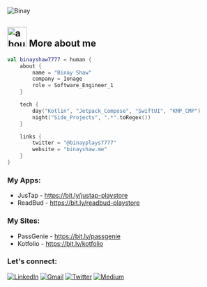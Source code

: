 ![Binay](https://github.com/binayshaw7777/binayshaw7777/assets/62587060/37dd913d-ded9-45a4-bf67-8bbba405f5dc)


## <img width="45" alt="about" src="https://raw.github.com/SebastianAigner/SebastianAigner/master/about.png"> More about me
```kotlin
val binayshaw7777 = human {
    about {
        name = "Binay Shaw"
        company = Ionage
        role = Software_Engineer_1
    }

    tech {
        day("Kotlin", "Jetpack_Compose", "SwiftUI", "KMP_CMP")
        night("Side_Projects", ".*".toRegex())
    }

    links {
        twitter = "@binayplays7777"
        website = "binayshaw.me"
    }
}
```

### My Apps:
- JusTap - https://bit.ly/justap-playstore
- ReadBud - https://bit.ly/readbud-playstore

### My Sites:
- PassGenie - https://bit.ly/passgenie
- Kotfolio - https://bit.ly/kotfolio


### Let's connect:
[![LinkedIn](https://img.shields.io/badge/LinkedIn-0077B5?style=for-the-badge&logo=linkedin&logoColor=white)](https://linkedin.com/in/binayshaw7777)
[![Gmail](https://img.shields.io/badge/Gmail-D14836?style=for-the-badge&logo=gmail&logoColor=white)](mailto:binayshaw7777@gmail.com)
[![Twitter](https://img.shields.io/badge/Twitter-1DA1F2?style=for-the-badge&logo=twitter&logoColor=white)](https://twitter.com/binayplays7777)
[![Medium](https://img.shields.io/badge/Medium-12100E?style=for-the-badge&logo=medium&logoColor=white)](https://medium.com/@binayshaw7777)

</div-->

<!-- ![GitHub Snake dark](https://raw.githubusercontent.com/Platane/snk/output/github-contribution-grid-snake.svg) -->


<!--
## Contribute ##
All the developed Apps/Products are completely Free to use. You can contribute if you want :)<br><br>
[!["Buy Me A Coffee"](https://www.buymeacoffee.com/assets/img/custom_images/orange_img.png)](https://www.buymeacoffee.com/binayshaw7777) -->
